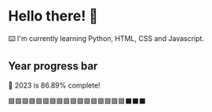 # Hello there! 👋

⌨️ I'm currently learning Python, HTML, CSS and Javascript.

## Year progress bar

📅 2023 is 86.89% complete!

🟩🟩🟩🟩🟩🟩🟩🟩🟩🟩🟩🟩🟩🟩🟩🟩🟩⬛⬛⬛